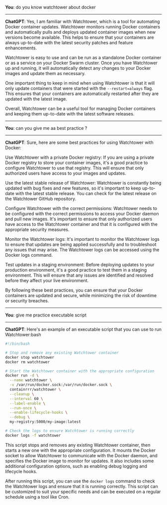 **You**: do you know watchtower about docker

--------
**ChatGPT**: Yes, I am familiar with Watchtower, which is a tool for automating Docker container updates. Watchtower monitors running Docker containers and automatically pulls and deploys updated container images when new versions become available. This helps to ensure that your containers are always up-to-date with the latest security patches and feature enhancements.

Watchtower is easy to use and can be run as a standalone Docker container or as a service on your Docker Swarm cluster. Once you have Watchtower up and running, it will automatically detect any changes to your Docker images and update them as necessary.

One important thing to keep in mind when using Watchtower is that it will only update containers that were started with the ```--restart=always``` flag. This ensures that your containers are automatically restarted after they are updated with the latest image.

Overall, Watchtower can be a useful tool for managing Docker containers and keeping them up-to-date with the latest software releases.

--------
**You**: can you give me aa best practice ?

--------
**ChatGPT**: Sure, here are some best practices for using Watchtower with Docker:

Use Watchtower with a private Docker registry: If you are using a private Docker registry to store your container images, it's a good practice to configure Watchtower to use that registry. This will ensure that only authorized users have access to your images and updates.

Use the latest stable release of Watchtower: Watchtower is constantly being updated with bug fixes and new features, so it's important to keep up-to-date with the latest stable release. You can check for the latest release on the Watchtower GitHub repository.

Configure Watchtower with the correct permissions: Watchtower needs to be configured with the correct permissions to access your Docker daemon and pull new images. It's important to ensure that only authorized users have access to the Watchtower container and that it is configured with the appropriate security measures.

Monitor the Watchtower logs: It's important to monitor the Watchtower logs to ensure that updates are being applied successfully and to troubleshoot any issues that may arise. The Watchtower logs can be accessed using the Docker logs command.

Test updates in a staging environment: Before deploying updates to your production environment, it's a good practice to test them in a staging environment. This will ensure that any issues are identified and resolved before they affect your live environment.

By following these best practices, you can ensure that your Docker containers are updated and secure, while minimizing the risk of downtime or security breaches.

--------
**You**: give me practice executable script

--------
**ChatGPT**: Here's an example of an executable script that you can use to run Watchtower:bash
```bash
#!/bin/bash

# Stop and remove any existing Watchtower container
docker stop watchtower
docker rm watchtower

# Start the Watchtower container with the appropriate configuration
docker run -d \
  --name watchtower \
  -v /var/run/docker.sock:/var/run/docker.sock \
  containrrr/watchtower \
  --cleanup \
  --interval 60 \
  --label-enable \
  --run-once \
  --enable-lifecycle-hooks \
  --debug \
  my-registry:5000/my-image:latest

# Check the logs to ensure Watchtower is running correctly
docker logs -f watchtower
```

This script stops and removes any existing Watchtower container, then starts a new one with the appropriate configuration. It mounts the Docker socket to allow Watchtower to communicate with the Docker daemon, and specifies the Docker image to monitor for updates. It also includes some additional configuration options, such as enabling debug logging and lifecycle hooks.

After running this script, you can use the ```docker logs``` command to check the Watchtower logs and ensure that it is running correctly. This script can be customized to suit your specific needs and can be executed on a regular schedule using a tool like Cron.

